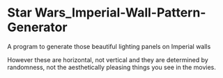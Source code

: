 # Star Wars_Imperial-Wall-Pattern-Generator
A program to generate those beautiful lighting panels on Imperial walls

However these are horizontal, not vertical and they are determined by randomness, not the aesthetically pleasing things you see in the movies.
